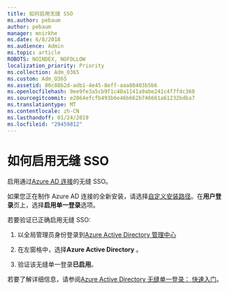 ```yaml
---
title: 如何启用无缝 SSO
ms.author: pebaum
author: pebaum
manager: mnirkhe
ms.date: 6/8/2018
ms.audience: Admin
ms.topic: article
ROBOTS: NOINDEX, NOFOLLOW
localization_priority: Priority
ms.collection: Adm_O365
ms.custom: Adm_O365
ms.assetid: 80c88b2d-adb1-4e45-8eff-aaa80403b5b6
ms.openlocfilehash: 9ee9fe3a5cb9f1c40a1141a9abe241c4f7fdc360
ms.sourcegitcommit: e2864efcfb493b6e46b662b746661a61232bdba7
ms.translationtype: MT
ms.contentlocale: zh-CN
ms.lasthandoff: 01/24/2019
ms.locfileid: "29459812"
---
```

# <a name="how-to-enable-seamless-sso"></a>如何启用无缝 SSO

启用通过[Azure AD 连接](https://docs.microsoft.com/en-us/azure/active-directory/connect/active-directory-aadconnect)的无缝 SSO。
  
如果您正在制作 Azure AD 连接的全新安装，请选择[自定义安装路径](https://docs.microsoft.com/en-us/azure/active-directory/connect/active-directory-aadconnect-get-started-custom)。在**用户登录**页上，选择**启用单一登录**选项。 
  
若要验证已正确启用无缝 SSO:
  
1. 以全局管理员身份登录到[Azure Active Directory 管理中心](https://aad.portal.azure.com) 
    
2. 在左窗格中，选择**Azure Active Directory** 。 
    
3. 验证该无缝单一登录**已启用**。
    
若要了解详细信息，请参阅[Azure Active Directory 无缝单一登录： 快速入门](https://docs.microsoft.com/en-us/azure/active-directory/connect/active-directory-aadconnect-sso-quick-start)。
  

